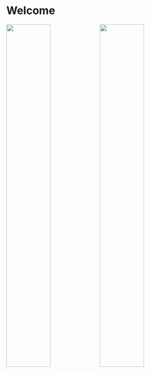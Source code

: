<h1 text-align="center">Welcome</h1>
<img align="left" width="48%" src="https://github-readme-stats.vercel.app/api?username=YoruAlptraum&theme=tokyonight&show_icons=true&count_private=true&include_all_commits=true" />
<img align="left" width="48%" src="https://github-readme-stats.vercel.app/api/top-langs/?username=YoruAlptraum&layout=compact&hide=Yacc&theme=tokyonight" />
